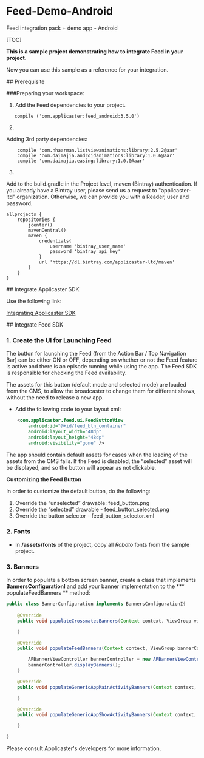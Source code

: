 Feed-Demo-Android
==================

Feed integration pack + demo app - Android

[TOC]

**This is a sample project demonstrating how to integrate Feed in your project.**


Now you can use this sample as a reference for your integration.


<a name="Prerequisite"/>
## Prerequisite

###Preparing your workspace:

1. Add the Feed dependencies to your project.
```
   compile ('com.applicaster:feed_android:3.5.0')
```
2.
Adding 3rd party dependencies:
```
    compile 'com.nhaarman.listviewanimations:library:2.5.2@aar'
    compile 'com.daimajia.androidanimations:library:1.0.6@aar'
    compile 'com.daimajia.easing:library:1.0.0@aar'
```

3.
Add to the build.gradle in the Project level, maven (Bintray) authentication.
If you already have a Bintray user, please send us a request to "applicaster-ltd" organization.
Otherwise, we can provide you with a Reader, user and  password.

```
allprojects {
    repositories {
        jcenter()
        mavenCentral()
        maven {
            credentials{
                username 'bintray_user_name'
                password 'bintray_api_key'
            }
            url 'https://dl.bintray.com/applicaster-ltd/maven'
        }
    }
}
```

<a name="Integrate Applicaster SDK"/>
## Integrate Applicaster SDK

Use the following link:

[Integrating Applicaster SDK](https://github.com/applicaster/android-sdk-dist/blob/master/README.md)


<a name="Integrate Feed SDK"/>
## Integrate Feed SDK

### 1. Create the UI for Launching Feed

The button for launching the Feed (from the Action Bar / Top Navigation Bar) can be either ON or OFF, depending on whether or not the Feed feature is active and there is an episode running while using the app.
The Feed SDK is responsible for checking the Feed availability.

The assets for this button (default mode and selected mode) are loaded from the CMS, to allow the broadcaster to change them for different shows, without the need to release a new app. 

* Add the following code to your layout xml:



```xml
	<com.applicaster.feed.ui.FeedButtonView
        android:id="@+id/feed_btn_container"
        android:layout_width="48dp"
        android:layout_height="48dp"
        android:visibility="gone" />
```



The app should contain default assets for cases when the loading of the assets from the CMS fails. If the Feed is disabled, the “selected” asset will be displayed, and so the button will appear as not clickable.

**Customizing the Feed Button**

In order to customize the default button, do the following:

1. Override the “unselected” drawable: feed_button.png
2. Override the “selected” drawable - feed_button_selected.png
3. Override the button selector - feed_button_selector.xml



### 2. Fonts 

* In **/assets/fonts** of the project, copy all *Roboto* fonts from the sample project.


### 3. Banners 

 In order to populate a bottom screen banner, create a class that implements 
**BannersConfigurationI** and add your banner implementation to the *** populateFeedBanners ** method:

```java
public class BannerConfiguration implements BannersConfigurationI{
	
	@Override
    public void populateCrossmatesBanners(Context context, ViewGroup viewGroup) {

    }

    @Override
    public void populateFeedBanners(Context context, ViewGroup bannerContainer, String adId) {

        APBannerViewController bannerController = new APBannerViewController(context, bannerContainer, null, null, adId, "%@");
        bannerController.displayBanners();
    }

    @Override
    public void populateGenericAppMainActivityBanners(Context context, ViewGroup viewGroup) {

    }

    @Override
    public void populateGenericAppShowActivityBanners(Context context, ViewGroup viewGroup, String s) {

    }

}

```


 
 Please consult Applicaster's developers for more information.



